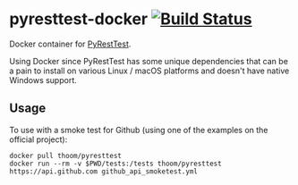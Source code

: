 # pyresttest-docker [![Build Status](https://travis-ci.org/thoom/pyresttest-docker.svg?branch=master)](https://travis-ci.org/thoom/pyresttest-docker)
Docker container for [PyRestTest](https://github.com/svanoort/pyresttest).

Using Docker since PyRestTest has some unique dependencies that can be a pain to install on
various Linux / macOS platforms and doesn't have native Windows support.

## Usage

To use with a smoke test for Github (using one of the examples on the official project):

    docker pull thoom/pyresttest
    docker run --rm -v $PWD/tests:/tests thoom/pyresttest https://api.github.com github_api_smoketest.yml
